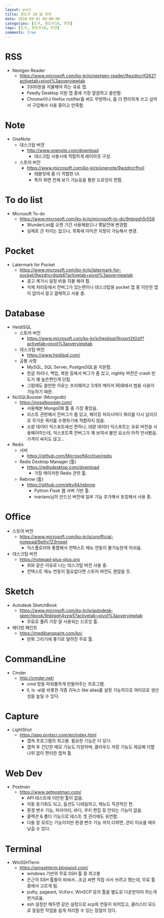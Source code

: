 ```yaml
---
layout: post
title: 윈도우 10 앱 추천
date: 2018-09-01 00:00:00
categories: [도구, 윈도우10, 추천]
tags: [도구, 윈도우10, 추천]
comments: true
---
```


# RSS
- Nextgen Reader
    - <https://www.microsoft.com/ko-kr/p/nextgen-reader/9wzdncrfj262?activetab=pivot%3aoverviewtab>
        - 3300원을 지불해야 하는 유료 앱.
        - Feedly Desktop 지원 앱 중에 가장 깔끔하고 쓸만함.
        - Chrome이나 firefox notifier를 써도 무방하나, 좀 더 편리하게 쓰고 싶어서 구입해서 사용 중이고 만족함.  

# Note
- OneNote
    - 데스크탑 버전
        - <http://www.onenote.com/download>
            - 데스크탑 사용시에 적합하게 레이아웃 구성.
    - 스토어 버전
        - <https://www.microsoft.com/ko-kr/p/onenote/9wzdncrfhvjl>
            - 태블릿에 좀 더 적합한 UI.
            - 특히 화면 전체 보기 기능등을 통한 드로잉이 편함.

# To do list
- Microsoft To-do
    - <https://www.microsoft.com/ko-kr/p/microsoft-to-do/9nblggh5r558>
        - WunderList를 오랜 기간 사용해왔으나 몇달전에 변경함.
        - 실제로 큰 차이는 없으나, 목록에 아이콘 지정이 가능해서 변경.

# Pocket
- Latermark for Pocket
    - <https://www.microsoft.com/ko-kr/p/latermark-for-pocket/9wzdncrdqzk6?activetab=pivot%3aoverviewtab>
        - 광고 제거시 일정 비용 지불 해야 함.
        - 삭제 처리등에서 잔버그가 있는편이나 데스크탑용 pocket 앱 중 이만한 앱이 없어서 광고 결제하고 사용 중.

# Database
- HeidiSQL
    - 스토어 버전
        - <https://www.microsoft.com/ko-kr/p/heidisql/9nxprt2t0zjf?activetab=pivot%3aoverviewtab>
    - 데스크탑 버전
        - <https://www.heidisql.com/>
    - 공통 사항
        - MySQL, SQL Server, PostgreSQL을 지원함.
        - 한글 처리나, 백업, 복원 등에서 버그가 좀 있고, nightly 버전은 crash 빈도가 꽤 높은편인게 단점.
        - 그럼에도 쓸만한 이유는 프리웨어고 3개의 메이저 RDB에서 범용 사용이 가능하기 때문.
- NoSQLBooster (Mongodb)
    - <https://nosqlbooster.com/>
        - 사용해본 MongoDB 툴 중 가장 좋았음.
        - 리스트 관련해서 잔버그가 좀 있고, 페이징 처리시마다 쿼리를 다시 날리므로 무거운 쿼리를 수행하기에 적합하지 않음.
        - 소량 데이터 익스포트에선 편하나, 대량 데이터 익스포트는 유료 버전을 사용해야하는데, 익스포트쪽 잔버그가 꽤 보여서 불안 요소라 아직 안사봤음. 가격이 싸지도 않고...
- Redis
    - 서버
        - <https://github.com/MicrosoftArchive/redis>
    - Redis Desktop Manager (툴)
        - <https://redisdesktop.com/download>
            - 가장 메이저한 Redis 관련 툴.
    - Rebrow (툴)
        - <https://github.com/elky84/rebrow>
            - Python Flask 웹 서버 기반 툴.
            - marians님이 만드신 버전에 일부 기능 추가해서 포킹해서 사용 중.
  
# Office
- 스토어 버전
    - <https://www.microsoft.com/ko-kr/p/unofficial-notepad/9plhc123mqwt>
        - 익스플로러와 통합해서 컨텍스트 메뉴 연동이 불가능한게 아쉬움.
- 데스크탑 버전
    - <https://notepad-plus-plus.org>
        - 위와 같은 이유로 나는 데스크탑 버전 사용 중.
        - 컨텍스트 메뉴 연동이 필요없다면 스토어 버전도 괜찮을 듯.  

# Sketch
- Autodesk SketchBook
    - <https://www.microsoft.com/ko-kr/p/autodesk-sketchbook/9nblggh4vzw5?activetab=pivot%3aoverviewtab>
        - 무료로 풀려 가장 잘 사용되는 드로잉 툴.
- 메디방 페인트
    - <https://medibangpaint.com/ko/>
        - 만화 그리기에 좋기로 알려진 무료 툴.  

# CommandLine
- Cmder
    - <http://cmder.net/>
        - cmd 창을 파워풀하게 만들어주는 프로그램.
        - ll, ls -al을 비롯한 각종 리눅스 like alias를 설정 가능하므로 여러모로 생산성을 높일 수 있다.  

# Capture
- LightShot
    - <https://app.prntscr.com/en/index.html>
        - 캡쳐 프로그램의 최고봉. 필요한 기능은 다 있다.
        - 캡쳐 후 간단한 메모 기능도 지원하며, 클라우드 저장 기능도 제공해 더할 나위 없이 편리한 캡쳐 툴.  
    
# Web Dev
- Postman
    - <https://www.getpostman.com/>
        - API 테스트에 이만한 툴이 없음.
        - 자동 동기화도 되고, 옵션도 디테일하고, 메뉴도 직관적인 편.
        - 환경 변수 기능, 파라미터, 바디, 쿠키 편집 등 안되는 기능이 없음.
        - 콜렉션 & 폴더 기능으로 테스트 셋 관리에도 유연함.
        - 다들 잘 모르는 기능이지만 환경 변수 기능 까지 더하면, 관리 이슈를 매우 낮출 수 있다.  

# Terminal
- WinSSHTerm
    - <https://winsshterm.blogspot.com/>
        - windows 기반의 무료 SSH 툴 중 최고봉
        - 은근히 SSH 툴들이 비싸서...조금 싸면 직접 사서 쓰려고 했는데, 무료 툴 중에서 고르게 됨.
        - putty, pageant, VcXsrv, WinSCP 등의 툴을 별도로 다운받아야 하는게 번거로움.
        - ssh 설정만 해두면 같은 설정으로 scp와 연동이 되어있고, 클러스터 모드로 동일한 작업을 쉽게 처리할 수 있는 장점이 있다.  